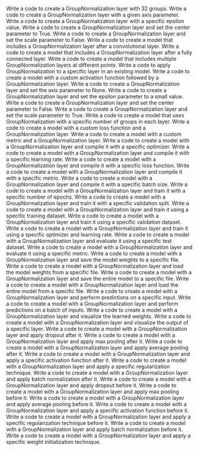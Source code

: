 Write a code to create a GroupNormalization layer with 32 groups.
Write a code to create a GroupNormalization layer with a given axis parameter.
Write a code to create a GroupNormalization layer with a specific epsilon value.
Write a code to create a GroupNormalization layer and set the center parameter to True.
Write a code to create a GroupNormalization layer and set the scale parameter to False.
Write a code to create a model that includes a GroupNormalization layer after a convolutional layer.
Write a code to create a model that includes a GroupNormalization layer after a fully connected layer.
Write a code to create a model that includes multiple GroupNormalization layers at different points.
Write a code to apply GroupNormalization to a specific layer in an existing model.
Write a code to create a model with a custom activation function followed by a GroupNormalization layer.
Write a code to create a GroupNormalization layer and set the axis parameter to None.
Write a code to create a GroupNormalization layer and set the epsilon parameter to a small value.
Write a code to create a GroupNormalization layer and set the center parameter to False.
Write a code to create a GroupNormalization layer and set the scale parameter to True.
Write a code to create a model that uses GroupNormalization with a specific number of groups in each layer.
Write a code to create a model with a custom loss function and a GroupNormalization layer.
Write a code to create a model with a custom metric and a GroupNormalization layer.
Write a code to create a model with a GroupNormalization layer and compile it with a specific optimizer.
Write a code to create a model with a GroupNormalization layer and compile it with a specific learning rate.
Write a code to create a model with a GroupNormalization layer and compile it with a specific loss function.
Write a code to create a model with a GroupNormalization layer and compile it with a specific metric.
Write a code to create a model with a GroupNormalization layer and compile it with a specific batch size.
Write a code to create a model with a GroupNormalization layer and train it with a specific number of epochs.
Write a code to create a model with a GroupNormalization layer and train it with a specific validation split.
Write a code to create a model with a GroupNormalization layer and train it using a specific training dataset.
Write a code to create a model with a GroupNormalization layer and train it using a specific validation dataset.
Write a code to create a model with a GroupNormalization layer and train it using a specific optimizer and learning rate.
Write a code to create a model with a GroupNormalization layer and evaluate it using a specific test dataset.
Write a code to create a model with a GroupNormalization layer and evaluate it using a specific metric.
Write a code to create a model with a GroupNormalization layer and save the model weights to a specific file.
Write a code to create a model with a GroupNormalization layer and load the model weights from a specific file.
Write a code to create a model with a GroupNormalization layer and save the entire model to a specific file.
Write a code to create a model with a GroupNormalization layer and load the entire model from a specific file.
Write a code to create a model with a GroupNormalization layer and perform predictions on a specific input.
Write a code to create a model with a GroupNormalization layer and perform predictions on a batch of inputs.
Write a code to create a model with a GroupNormalization layer and visualize the learned weights.
Write a code to create a model with a GroupNormalization layer and visualize the output of a specific layer.
Write a code to create a model with a GroupNormalization layer and apply dropout after it.
Write a code to create a model with a GroupNormalization layer and apply max pooling after it.
Write a code to create a model with a GroupNormalization layer and apply average pooling after it.
Write a code to create a model with a GroupNormalization layer and apply a specific activation function after it.
Write a code to create a model with a GroupNormalization layer and apply a specific regularization technique.
Write a code to create a model with a GroupNormalization layer and apply batch normalization after it.
Write a code to create a model with a GroupNormalization layer and apply dropout before it.
Write a code to create a model with a GroupNormalization layer and apply max pooling before it.
Write a code to create a model with a GroupNormalization layer and apply average pooling before it.
Write a code to create a model with a GroupNormalization layer and apply a specific activation function before it.
Write a code to create a model with a GroupNormalization layer and apply a specific regularization technique before it.
Write a code to create a model with a GroupNormalization layer and apply batch normalization before it.
Write a code to create a model with a GroupNormalization layer and apply a specific weight initialization technique.